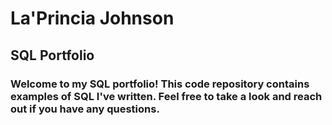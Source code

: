 # La'Princia Johnson
## SQL Portfolio
### Welcome to my SQL portfolio! This code repository contains examples of SQL I've written. Feel free to take a look and reach out if you have any questions.
